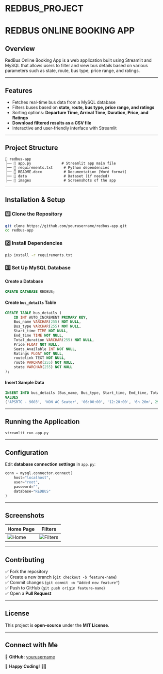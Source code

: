 # REDBUS_PROJECT
# REDBUS ONLINE BOOKING APP

## Overview
RedBus Online Booking App is a web application built using Streamlit and MySQL that allows users to filter and view bus details based on various parameters such as state, route, bus type, price range, and ratings.

---

## Features
- Fetches real-time bus data from a MySQL database
- Filters buses based on **state, route, bus type, price range, and ratings**
- Sorting options: **Departure Time, Arrival Time, Duration, Price, and Ratings**
- **Download filtered results as a CSV file**
- Interactive and user-friendly interface with Streamlit

---

## Project Structure
```
📂 redbus-app
│── 📄 app.py              # Streamlit app main file
│── 📄 requirements.txt     # Python dependencies
│── 📄 README.docx          # Documentation (Word format)
│── 📂 data                 # Dataset (if needed)
│── 📂 images               # Screenshots of the app
```

---

## Installation & Setup
### 1️⃣ Clone the Repository
```bash
git clone https://github.com/yourusername/redbus-app.git
cd redbus-app
```

### 2️⃣ Install Dependencies
```bash
pip install -r requirements.txt
```

### 3️⃣ Set Up MySQL Database
#### Create a Database
```sql
CREATE DATABASE REDBUS;
```
#### Create `bus_details` Table
```sql
CREATE TABLE bus_details (
    ID INT AUTO_INCREMENT PRIMARY KEY,
    Bus_name VARCHAR(255) NOT NULL,
    Bus_type VARCHAR(255) NOT NULL,
    Start_time TIME NOT NULL,
    End_time TIME NOT NULL,
    Total_duration VARCHAR(255) NOT NULL,
    Price FLOAT NOT NULL,
    Seats_Available INT NOT NULL,
    Ratings FLOAT NOT NULL,
    routelink TEXT NOT NULL,
    route VARCHAR(255) NOT NULL,
    state VARCHAR(255) NOT NULL
);
```
#### Insert Sample Data
```sql
INSERT INTO bus_details (Bus_name, Bus_type, Start_time, End_time, Total_duration, Price, Seats_Available, Ratings, routelink, route, state)
VALUES
('APSRTC - 9603', 'NON AC Seater', '06:00:00', '12:20:00', '6h 20m', 296, 41, 3.4, 'https://www.redbus.in/', 'Bangalore to Tirupati', 'Karnataka');
```

---

## Running the Application
```bash
streamlit run app.py
```

---

## Configuration
Edit **database connection settings** in `app.py`:
```python
conn = mysql.connector.connect(
    host="localhost",
    user="root",
    password="",
    database="REDBUS"
)
```

---

## Screenshots
| Home Page | Filters |
|-----------|---------|
| ![Home](your_home_screenshot_url) | ![Filters](your_filter_screenshot_url) |

---

## Contributing
✅ Fork the repository  
✅ Create a new branch (`git checkout -b feature-name`)  
✅ Commit changes (`git commit -m "Added new feature"`)  
✅ Push to GitHub (`git push origin feature-name`)  
✅ Open a **Pull Request**  

---

## License
This project is **open-source** under the **MIT License**.

---

## Connect with Me
🔹 **GitHub:** [yourusername](https://github.com/DEEPTHIKA-10)  

🚀 **Happy Coding!** 🚌✨

